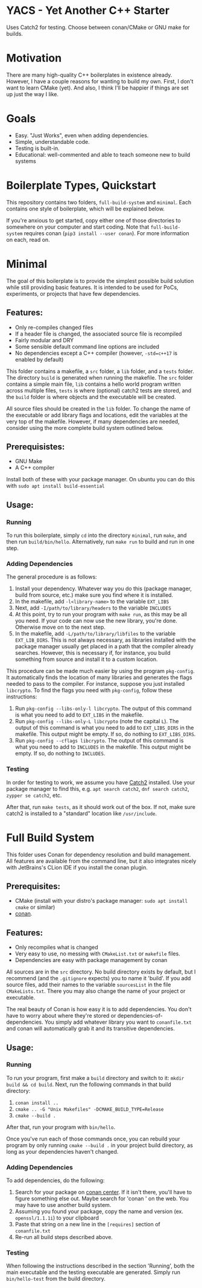 # YACS - Yet Another C++ Starter

Uses Catch2 for testing. Choose between conan/CMake or GNU make for builds.

# Motivation

There are many high-quality C++ boilerplates in existence already. However, I
have a couple reasons for wanting to build my own. First, I don't want to learn
CMake (yet). And also, I think I'll be happier if things are set up just the way
I like.

# Goals

- Easy. "Just Works", even when adding dependencies.
- Simple, understandable code.
- Testing is built-in.
- Educational: well-commented and able to teach someone new to build systems

# Boilerplate Types, Quickstart

This repository contains two folders, `full-build-system` and `minimal`. Each
contains one style of boilerplate, which will be explained below.

If you're anxious to get started, copy either one of those directories to
somewhere on your computer and start coding. Note that `full-build-system`
requires conan (`pip3 install --user conan`). For more information on each, read
on.

# Minimal

The goal of this boilerplate is to provide the simplest possible build solution
while still providing basic features. It is intended to be used for PoCs,
experiments, or projects that have few dependencies.

## Features:

- Only re-compiles changed files
- If a header file is changed, the associated source file is recompiled
- Fairly modular and DRY
- Some sensible default command line options are included
- No dependencies except a C++ compiler (however, `-std=c++17` is enabled by
  default)

This folder contains a makefile, a `src` folder, a `lib` folder, and a
`tests` folder. The directory `build` is generated when running the makefile.
The `src` folder contains a simple main file, `lib` contains a hello world
program written across multiple files, `tests` is where (optional) catch2 tests
are stored, and the `build` folder is where objects and the executable will be
created.

All source files should be created in the `lib` folder. To change the name of
the executable or add library flags and locations, edit the variables at the
very top of the makefile. However, if many dependencies are needed, consider
using the more complete build system outlined below.

## Prerequisistes:

- GNU Make
- A C++ compiler

Install both of these with your package manager. On ubuntu you can do this
with `sudo apt install build-essential`

## Usage:

### Running

To run this boilerplate, simply `cd` into the directory `minimal`, run `make`,
and then run `build/bin/hello`. Alternatively, run `make run` to build and run
in one step.

### Adding Dependencies

The general procedure is as follows:

1. Install your dependency. Whatever way you do this (package manager, build
   from source, etc.) make sure you find where it is installed.
2. In the makefile, add `-l<library-name>` to the variable `EXT_LIBS`
3. Next, add `-I/path/to/library/headers` to the variable `INCLUDES`
4. At this point, try to run your program with `make run`, as this may be all
   you need. If your code can now use the new library, you're done. Otherwise
   move on to the next step.
5. In the makefile, add `-L/path/to/library/libfiles` to the variable
   `EXT_LIB_DIRS`. This is not always necessary, as libraries installed with the
   package manager usually get placed in a path that the compiler already
   searches. However, this is necessary if, for instance, you build something
   from source and install it to a custom location.

This procedure can be made much easier by using the program `pkg-config`. It
automatically finds the location of many libraries and generates the flags
needed to pass to the compiler. For instance, suppose you just installed
`libcrypto`. To find the flags you need with `pkg-config`, follow these
instructions:

1. Run `pkg-config --libs-only-l libcrypto`. The output of this command is what
   you need to add to `EXT_LIBS` in the makefile.
2. Run `pkg-config --libs-only-L libcrypto` (note the capital `L`). The output
   of this command is what you need to add to `EXT_LIBS_DIRS` in the makefile.
   This output might be empty. If so, do nothing to `EXT_LIBS_DIRS`.
3. Run `pkg-config --cflags libcrypto`. The output of this command is what you
   need to add to `INCLUDES` in the makefile. This output might be empty. If so,
   do nothing to `INCLUDES`.

### Testing

In order for testing to work, we assume you have
[Catch2](https://github.com/catchorg/Catch2) installed. Use your package manager
to find this, e.g. `apt search catch2`, `dnf search catch2`,
`zypper se catch2`, etc.

After that, run `make tests`, as it should work out of the box. If not, make
sure catch2 is installed to a "standard" location like `/usr/include`.

# Full Build System

This folder uses Conan for dependency resolution and build management. All
features are available from the command line, but it also integrates nicely with
JetBrains's CLion IDE if you install the conan plugin.

## Prerequisites:

- CMake (install with your distro's package manager: `sudo apt install cmake`
  or similar)
- [conan](https://docs.conan.io/en/latest/installation.html).

## Features:

- Only recompiles what is changed
- Very easy to use, no messing with `CMakeList.txt` or `makefile` files.
- Dependencies are easy with package management by conan

All sources are in the `src` directory. No build directory exists by default,
but I recommend (and the `.gitignore` expects) you to name it 'build'. If you
add source files, add their names to the variable `sourcesList` in the file
`CMakeLists.txt`. There you may also change the name of your project or
executable.

The real beauty of Conan is how easy it is to add dependencies. You don't have
to worry about where they're stored or dependencies-of-dependencies. You simply
add whatever library you want to `conanfile.txt` and conan will automatically
grab it and its transitive dependencies.

## Usage:

### Running

To run your program, first make a `build` directory and switch to it:
`mkdir build && cd build`. Next, run the following commands in that build
directory:

1. `conan install ..`
2. `cmake .. -G "Unix Makefiles" -DCMAKE_BUILD_TYPE=Release`
3. `cmake --build .`

After that, run your program with `bin/hello`.

Once you've run each of those commands once, you can rebuild your program by
only running `cmake --build .` in your project build directory, as long as your
dependencies haven't changed.

### Adding Dependencies

To add dependencies, do the following:

1. Search for your package on [conan center](https://conan.io/center/). If it
   isn't there, you'll have to figure something else out. Maybe search for
   'conan <your package>' on the web. You may have to use another build system.
2. Assuming you found your package, copy the name and version (ex.
   `openssl/1.1.1i`) to your clipboard
3. Paste that string on a new line in the `[requires]` section of
   `conanfile.txt`
4. Re-run all build steps described above.

### Testing

When following the instructions described in the section 'Running', both the
main executable and the testing executable are generated. Simply run
`bin/hello-test` from the build directory.
